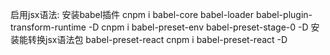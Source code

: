 启用jsx语法:
  安装babel插件
   cnpm i babel-core babel-loader babel-plugin-transform-runtime -D
   cnpm i babel-preset-env babel-preset-stage-0 -D
 安装能转换jsx语法包 babel-preset-react
   cnpm i babel-preset-react -D